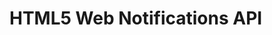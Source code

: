 # HTML5 Web Notifications API



<YouTube
    title="Web Notifications"
    url="https://www.youtube.com/embed/EEhohSp0if4"
/>